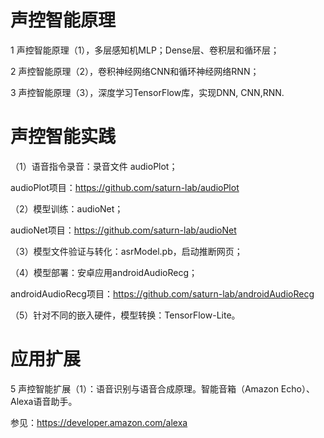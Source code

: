 # 声控智能原理

1	声控智能原理（1），多层感知机MLP；Dense层、卷积层和循环层；

2	声控智能原理（2），卷积神经网络CNN和循环神经网络RNN；

3 声控智能原理（3），深度学习TensorFlow库，实现DNN, CNN,RNN.

# 声控智能实践

（1）语音指令录音：录音文件 audioPlot；

audioPlot项目：https://github.com/saturn-lab/audioPlot

（2）模型训练：audioNet；

audioNet项目：https://github.com/saturn-lab/audioNet

（3）模型文件验证与转化：asrModel.pb，启动推断网页；

（4）模型部署：安卓应用androidAudioRecg；

androidAudioRecg项目：https://github.com/saturn-lab/androidAudioRecg

（5）针对不同的嵌入硬件，模型转换：TensorFlow-Lite。


# 应用扩展

5	声控智能扩展（1）：语音识别与语音合成原理。智能音箱（Amazon Echo）、Alexa语音助手。	

参见：https://developer.amazon.com/alexa
